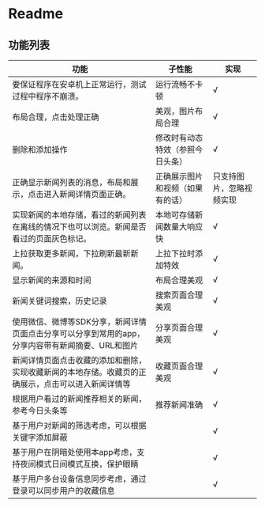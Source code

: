 # Readme

## 功能列表

| 功能                                                         | 子性能                           | 实现                     |
| ------------------------------------------------------------ | -------------------------------- | ------------------------ |
| 要保证程序在安卓机上正常运行，测试过程中程序不崩溃。         | 运行流畅不卡顿                   | √                        |
| 布局合理，点击处理正确                                       | 美观，图片布局合理               | √                        |
| 删除和添加操作                                               | 修改时有动态特效（参照今日头条） | √                        |
| 正确显示新闻列表的消息，布局和展示，点击进入新闻详情页面正确。 | 正确展示图片和视频（如果有的话） | 只支持图片，忽略视频实现 |
| 实现新闻的本地存储，看过的新闻列表在离线的情况下也可以浏览。新闻是否看过的页面灰色标记。 | 本地可存储新闻数量大响应快       | √                        |
| 上拉获取更多新闻，下拉刷新最新新闻。                         | 上拉下拉时添加特效               | √                        |
| 显示新闻的来源和时间                                         | 布局合理美观                     | √                        |
| 新闻关键词搜索，历史记录                                     | 搜索页面合理美观                 | √                        |
| 使用微信、微博等SDK分享，新闻详情页面点击分享可以分享到常用的app，分享内容带有新闻摘要、URL和图片 | 分享页面合理美观                 | √                        |
| 新闻详情页面点击收藏的添加和删除，实现收藏新闻的本地存储。收藏页的正确展示，点击可以进入新闻详情等 | 收藏页面合理美观                 | √                        |
| 根据用户看过的新闻推荐相关的新闻，参考今日头条等             | 推荐新闻准确                     | √                        |
| 基于用户对新闻的筛选考虑，可以根据关键字添加屏蔽             |                                  | √                        |
| 基于用户在阴暗处使用本app考虑，支持夜间模式日间模式互换，保护眼睛 |                                  | √                        |
| 基于用户多台设备信息同步考虑，通过登录可以同步用户的收藏信息 |                                  | √                        |

